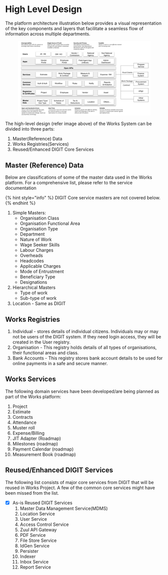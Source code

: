 # High Level Design

The platform architecture illustration below provides a visual representation of the key components and layers that facilitate a seamless flow of information across multiple departments.&#x20;

<figure><img src="../../.gitbook/assets/image (45).png" alt=""><figcaption></figcaption></figure>

The high-level design (refer image above) of the Works System can be divided into three parts:

1. Master(Reference) Data
2. Works Registries(Services)
3. Reused/Enhanced DIGIT Core Services

## Master (Reference) Data

Below are classifications of some of the master data used in the Works platform. For a comprehensive list, please refer to the service documentation

{% hint style="info" %}
DIGIT Core service masters are not covered below.&#x20;
{% endhint %}

1. Simple Masters:
   * Organisation Class
   * Organisation Functional Area
   * Organisation Type
   * Department
   * Nature of Work
   * Wage Seeker Skills
   * Labour Charges
   * Overheads
   * Headcodes
   * Applicable Charges
   * Mode of Entrustment&#x20;
   * Beneficiary Type
   * Designations
2. Hierarchical Masters&#x20;
   * Type of work&#x20;
   * Sub-type of work
3. Location - Same as DIGIT

## Works Registries

1. Individual - stores details of individual citizens. Individuals may or may not be users of the DIGIT system. If they need login access, they will be created in the User registry.&#x20;
2. Organisation - This registry holds details of all types of organisations, their functional areas and class.
3. Bank Accounts - This registry stores bank account details to be used for online payments in a safe and secure manner.&#x20;

## Works Services

The following domain services have been developed/are being planned as part of the Works platform:

1. Project
2. Estimate&#x20;
3. Contracts
4. Attendance
5. Muster roll
6. Expense/Billing
7. JIT Adapter (Roadmap)
8. Milestones (roadmap)
9. Payment Calendar (roadmap)
10. Measurement Book (roadmap)

## Reused/Enhanced DIGIT Services

The following list consists of major core services from DIGIT that will be reused in Works Project. A few of the common core services might have been missed from the list.

* [x] As-is Reused DIGIT Services
  1. Master Data Management Service(MDMS)
  2. Location Service
  3. User Service
  4. Access Control Service
  5. Zuul API Gateway
  6. PDF Service
  7. File Store Service
  8. IdGen Service
  9. Persister&#x20;
  10. Indexer
  11. Inbox Service
  12. Report Service
